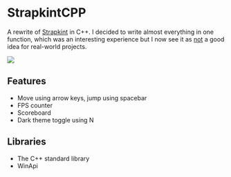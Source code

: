 # StrapkintCPP
A rewrite of [Strapkint](https://github.com/Volper212/Strapkint) in C++. I decided to write almost everything in one function, which was an interesting experience but I now see it as <ins>not</ins> a good idea for real-world projects.

![](https://i.imgur.com/p0HRKc3.png)
## Features
- Move using arrow keys, jump using spacebar
- FPS counter
- Scoreboard
- Dark theme toggle using N
## Libraries
- The C++ standard library
- WinApi
